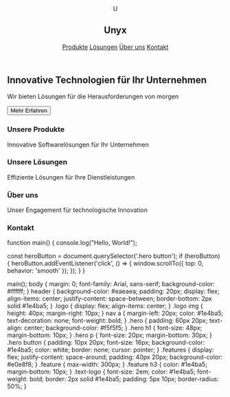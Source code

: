 <!DOCTYPE html>
<html lang="en">
<head>
  <meta charset="UTF-8"/>
  <meta name="viewport" content="width=device-width, initial-scale=1.0"/>
  <title>Unyx - Innovate the Now</title>
</head>
<body>
  <header>
    <div class="logo">
      <span class="text-logo">U</span>
      <h2>Unyx</h2>
    </div>
    <nav>
      <a href="#produkte">Produkte</a>
      <a href="#lösungen">Lösungen</a>
      <a href="#überuns">Über uns</a>
      <a href="#kontakt">Kontakt</a>
    </nav>
  </header>

  <section class="hero">
    <h1>Innovative Technologien für Ihr Unternehmen</h1>
    <p>Wir bieten Lösungen für die Herausforderungen von morgen</p>
    <button>Mehr Erfahren</button>
  </section>

  <section class="features">
    <div class="feature" id="produkte">
      <h3>Unsere Produkte</h3>
      <p>Innovative Softwarelösungen für Ihr Unternehmen</p>
    </div>
    <div class="feature" id="lösungen">
      <h3>Unsere Lösungen</h3>
      <p>Effiziente Lösungen für Ihre Dienstleistungen</p>
    </div>
    <div class="feature" id="überuns">
      <h3>Über uns</h3>
      <p>Unser Engagement für technologische Innovation</p>
    </div>
  </section>
  <section id="kontakt">
    <h3>Kontakt</h3>
  </section>
</body>
</html>
<link rel="stylesheet" href="style.css"/>

function main() {
  console.log("Hello, World!");

  const heroButton = document.querySelector('.hero button');
  if (heroButton) {
    heroButton.addEventListener('click', () => {
      window.scrollTo({
        top: 0,
        behavior: 'smooth'
      });
    });
  }
}

main();
body {
  margin: 0;
  font-family: Arial, sans-serif;
  background-color: #ffffff;
}
header {
  background-color: #eaeaea;
  padding: 20px;
  display: flex;
  align-items: center;
  justify-content: space-between;
  border-bottom: 2px solid #1e4ba5;
}
.logo {
  display: flex;
  align-items: center;
}
.logo img {
  height: 40px;
  margin-right: 10px;
}
nav a {
  margin-left: 20px;
  color: #1e4ba5;
  text-decoration: none;
  font-weight: bold;
}
.hero {
  padding: 60px 20px;
  text-align: center;
  background-color: #f5f5f5;
}
.hero h1 {
  font-size: 48px;
  margin-bottom: 10px;
}
.hero p { font-size: 20px; margin-bottom: 30px; } .hero button { padding: 10px 20px; font-size: 16px; background-color: #1e4ba5; color: white; border: none; cursor: pointer; } .features { display: flex; justify-content: space-around; padding: 40px 20px; background-color: #e0e8f8; } .feature { max-width: 300px; } .feature h3 { color: #1e4ba5; margin-bottom: 10px; }
.text-logo {
  font-size: 2em;
  color: #1e4ba5;
  font-weight: bold;
  border: 2px solid #1e4ba5;
  padding: 5px 10px;
  border-radius: 50%;
}

